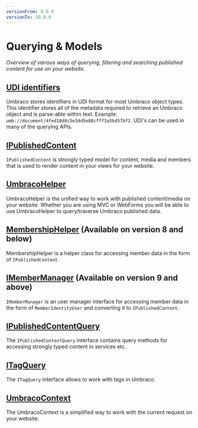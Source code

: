 ```yaml
---
versionFrom: 8.0.0
versionTo: 10.0.0
---
```


# Querying & Models

_Overview of various ways of querying, filtering and searching published content for use on your website._

## [UDI identifiers](UDI-identifiers/index.md)

Umbraco stores identifiers in UDI format for most Umbraco object types. This identifier stores all of the metadata required to retrieve an Umbraco object and is parse-able within text. Example: `umb://document/4fed18d8c5e34d5e88cfff3a5b457bf2`. UDI's can be used in many of the querying APIs.

## [IPublishedContent](IPublishedContent/index.md)

`IPublishedContent` is strongly typed model for content, media and members that is used to render content in your views for your website.

## [UmbracoHelper](UmbracoHelper/index.md)

UmbracoHelper is the unified way to work with published content/media on your website.
Whether you are using MVC or WebForms you will be able to use UmbracoHelper to query/traverse Umbraco published data.

## [MembershipHelper](MemberShipHelper/index.md) (Available on version 8 and below)

MembershipHelper is a helper class for accessing member data in the form of `IPublishedContent`.

## [IMemberManager](IMemberManager/index.md) (Available on version 9 and above)

`IMemberManager` is an user manager interface for accessing member data in the form of `MemberIdentityUser` and converting it to `IPublishedContent`.

## [IPublishedContentQuery](IPublishedContentQuery/index.md)

The `IPublishedContentQuery` interface contains query methods for accessing strongly typed content in services etc.

## [ITagQuery](ITagQuery/index.md)

The `ITagQuery` interface allows to work with tags in Umbraco.

## [UmbracoContext](UmbracoContext/index.md)

The UmbracoContext is a simplified way to work with the current request on your website.
